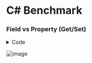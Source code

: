 # C# Benchmark

### Field vs Property (Get/Set)
<details>
<summary>Code</summary

_
```cs

public class Field_vs_Property {
    public TestClass TestClass = new TestClass();
    private int buffer;

    [Benchmark]
    public void EstimateGetField() {
        var t = TestClass.ValueField;
        buffer += t;
    }

    [Benchmark]
    public void EstimateGetProperty()
    {
        var t = TestClass.ValueProp;
        buffer += t;
    }

    [Benchmark]
    public void EstimateGetSetField() {
        var t = ++TestClass.ValueField;
        buffer += t;
    }

    [Benchmark]
    public void EstimateGetSetProperty() {
        var t = ++TestClass.ValueProp;
        buffer += t;
    }

    void Log()
    {
        Console.WriteLine(buffer);
    }
}

public class TestClass {
    public int ValueField;

    public int ValueProp { get => ValueField; set => ValueField = value;}
}
```

</details>

![image](https://user-images.githubusercontent.com/7298288/220064034-a5b7218b-5cf1-4663-a07b-e14f1f805331.png)
